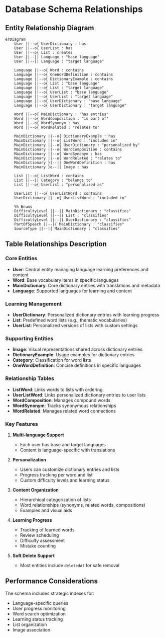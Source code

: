 # Database Schema Relationships

## Entity Relationship Diagram

```mermaid
erDiagram
    User ||--o{ UserDictionary : has
    User ||--o{ UserList : has
    User ||--o{ List : creates
    User }|--|| Language : "base language"
    User }|--|| Language : "target language"

    Language ||--o{ Word : contains
    Language ||--o{ OneWordDefinition : contains
    Language ||--o{ DictionaryExample : contains
    Language ||--o{ List : "base language"
    Language ||--o{ List : "target language"
    Language ||--o{ UserList : "base language"
    Language ||--o{ UserList : "target language"
    Language ||--o{ UserDictionary : "base language"
    Language ||--o{ UserDictionary : "target language"

    Word ||--o{ MainDictionary : "has entries"
    Word ||--o{ WordComposition : "is part of"
    Word ||--o{ WordSynonym : has
    Word ||--o{ WordRelated : "relates to"

    MainDictionary ||--o{ DictionaryExample : has
    MainDictionary ||--o{ ListWord : "included in"
    MainDictionary ||--o{ UserDictionary : "personalized by"
    MainDictionary ||--o{ WordComposition : contains
    MainDictionary ||--o{ WordSynonym : has
    MainDictionary ||--o{ WordRelated : "relates to"
    MainDictionary }|--|| OneWordDefinition : has
    MainDictionary }o--|| Image : has

    List ||--o{ ListWord : contains
    List }|--|| Category : "belongs to"
    List ||--o{ UserList : "personalized as"

    UserList ||--o{ UserListWord : contains
    UserDictionary ||--o{ UserListWord : "included in"

    %% Enums
    DifficultyLevel ||--|{ MainDictionary : "classifies"
    DifficultyLevel ||--|{ List : "classifies"
    DifficultyLevel ||--|{ UserDictionary : "classifies"
    PartOfSpeech ||--|{ MainDictionary : "classifies"
    SourceType ||--|{ MainDictionary : "classifies"
```

## Table Relationships Description

### Core Entities

- **User**: Central entity managing language learning preferences and content
- **Word**: Base vocabulary items in specific languages
- **MainDictionary**: Core dictionary entries with translations and metadata
- **Language**: Supported languages for learning and content

### Learning Management

- **UserDictionary**: Personalized dictionary entries with learning progress
- **List**: Predefined word lists (e.g., thematic vocabularies)
- **UserList**: Personalized versions of lists with custom settings

### Supporting Entities

- **Image**: Visual representations shared across dictionary entries
- **DictionaryExample**: Usage examples for dictionary entries
- **Category**: Classification for word lists
- **OneWordDefinition**: Concise definitions in specific languages

### Relationship Tables

- **ListWord**: Links words to lists with ordering
- **UserListWord**: Links personalized dictionary entries to user lists
- **WordComposition**: Manages compound words
- **WordSynonym**: Tracks synonymous relationships
- **WordRelated**: Manages related word connections

### Key Features

1. **Multi-language Support**

    - Each user has base and target languages
    - Content is language-specific with translations

2. **Personalization**

    - Users can customize dictionary entries and lists
    - Progress tracking per word and list
    - Custom difficulty levels and learning status

3. **Content Organization**

    - Hierarchical categorization of lists
    - Word relationships (synonyms, related words, compositions)
    - Examples and visual aids

4. **Learning Progress**

    - Tracking of learned words
    - Review scheduling
    - Difficulty assessment
    - Mistake counting

5. **Soft Delete Support**
    - Most entities include `deletedAt` for safe removal

## Performance Considerations

The schema includes strategic indexes for:

- Language-specific queries
- User progress monitoring
- Word search optimization
- Learning status tracking
- List organization
- Image association
